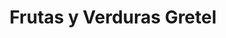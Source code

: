 ---
title: "Frutas y Verduras Gretel"
url: /villa-de-alvarez/frutas-y-verduras-gretel/
shop: frutería
---